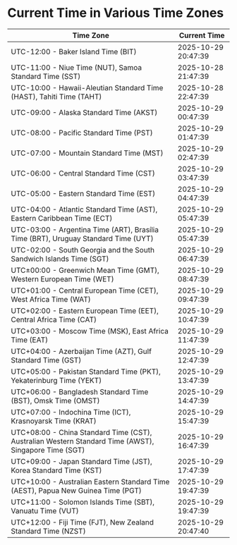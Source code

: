 # Current Time in Various Time Zones

| Time Zone | Current Time |
|-----------|--------------|
| UTC-12:00 - Baker Island Time (BIT) | 2025-10-29 20:47:39 |
| UTC-11:00 - Niue Time (NUT), Samoa Standard Time (SST) | 2025-10-28 21:47:39 |
| UTC-10:00 - Hawaii-Aleutian Standard Time (HAST), Tahiti Time (TAHT) | 2025-10-28 22:47:39 |
| UTC-09:00 - Alaska Standard Time (AKST) | 2025-10-29 00:47:39 |
| UTC-08:00 - Pacific Standard Time (PST) | 2025-10-29 01:47:39 |
| UTC-07:00 - Mountain Standard Time (MST) | 2025-10-29 02:47:39 |
| UTC-06:00 - Central Standard Time (CST) | 2025-10-29 03:47:39 |
| UTC-05:00 - Eastern Standard Time (EST) | 2025-10-29 04:47:39 |
| UTC-04:00 - Atlantic Standard Time (AST), Eastern Caribbean Time (ECT) | 2025-10-29 05:47:39 |
| UTC-03:00 - Argentina Time (ART), Brasília Time (BRT), Uruguay Standard Time (UYT) | 2025-10-29 05:47:39 |
| UTC-02:00 - South Georgia and the South Sandwich Islands Time (SGT) | 2025-10-29 06:47:39 |
| UTC±00:00 - Greenwich Mean Time (GMT), Western European Time (WET) | 2025-10-29 08:47:39 |
| UTC+01:00 - Central European Time (CET), West Africa Time (WAT) | 2025-10-29 09:47:39 |
| UTC+02:00 - Eastern European Time (EET), Central Africa Time (CAT) | 2025-10-29 10:47:39 |
| UTC+03:00 - Moscow Time (MSK), East Africa Time (EAT) | 2025-10-29 11:47:39 |
| UTC+04:00 - Azerbaijan Time (AZT), Gulf Standard Time (GST) | 2025-10-29 12:47:39 |
| UTC+05:00 - Pakistan Standard Time (PKT), Yekaterinburg Time (YEKT) | 2025-10-29 13:47:39 |
| UTC+06:00 - Bangladesh Standard Time (BST), Omsk Time (OMST) | 2025-10-29 14:47:39 |
| UTC+07:00 - Indochina Time (ICT), Krasnoyarsk Time (KRAT) | 2025-10-29 15:47:39 |
| UTC+08:00 - China Standard Time (CST), Australian Western Standard Time (AWST), Singapore Time (SGT) | 2025-10-29 16:47:39 |
| UTC+09:00 - Japan Standard Time (JST), Korea Standard Time (KST) | 2025-10-29 17:47:39 |
| UTC+10:00 - Australian Eastern Standard Time (AEST), Papua New Guinea Time (PGT) | 2025-10-29 19:47:39 |
| UTC+11:00 - Solomon Islands Time (SBT), Vanuatu Time (VUT) | 2025-10-29 19:47:39 |
| UTC+12:00 - Fiji Time (FJT), New Zealand Standard Time (NZST) | 2025-10-29 20:47:40 |
